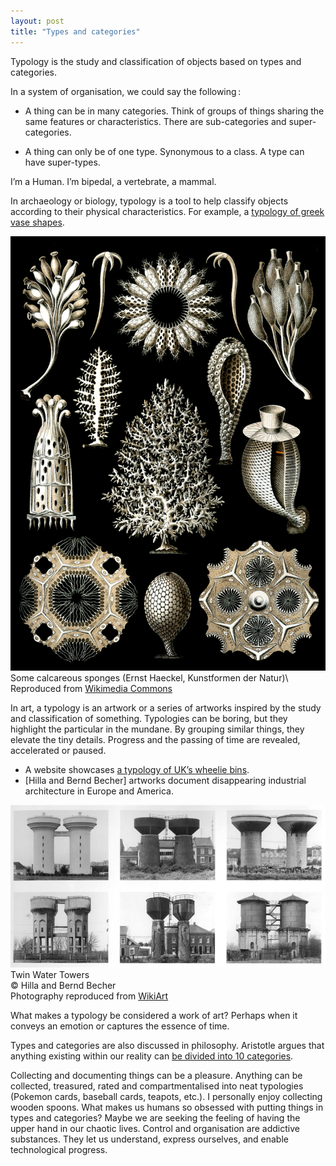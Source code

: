 ```yaml
---
layout: post
title: "Types and categories"
---
```


Typology is the study and classification of objects based on types and categories.

In a system of organisation, we could say the following :

- A thing can be in many categories. Think of groups of things sharing the same features or characteristics. There are sub-categories and super-categories.

- A thing can only be of one type. Synonymous to a class. A type can have super-types.

I’m a Human. I’m bipedal, a vertebrate, a mammal.

In archaeology or biology, typology is a tool to help classify objects according to their physical characteristics. For example, a [typology of greek vase shapes](https://en.wikipedia.org/wiki/Typology_of_Greek_vase_shapes).

![](/images/Haeckel_Calcispongiae.jpg)
Some calcareous sponges (Ernst Haeckel, Kunstformen der Natur)\ 
Reproduced from [Wikimedia Commons](https://commons.wikimedia.org/wiki/File:Haeckel_Calcispongiae.jpg)

In art, a typology is an artwork or a series of artworks inspired by the study and classification of something. Typologies can be boring, but they highlight the particular in the mundane. By grouping similar things, they elevate the tiny details. Progress and the passing of time are revealed, accelerated or paused.

 * A website showcases [a typology of UK’s wheelie bins](https://govbins.uk/).
 * [Hilla and Bernd Becher] artworks document disappearing industrial architecture in Europe and America.

![](/images/Hilla-and-Bernd-Becher-twin-water-towers.jpeg)
Twin Water Towers\
© Hilla and Bernd Becher\
Photography reproduced from [WikiArt](https://www.wikiart.org/en/bernd-und-hilla-becher/twin-water-towers/)

What makes a typology be considered a work of art? Perhaps when it conveys an emotion or captures the essence of time.

Types and categories are also discussed in philosophy. Aristotle argues that anything existing within our reality can [be divided into 10 categories](https://en.wikipedia.org/wiki/Categories_(Aristotle)).

Collecting and documenting things can be a pleasure. Anything can be collected, treasured, rated and compartmentalised into neat typologies (Pokemon cards, baseball cards, teapots, etc.). I personally enjoy collecting wooden spoons. What makes us humans so obsessed with putting things in types and categories? Maybe we are seeking the feeling of having the upper hand in our chaotic lives. Control and organisation are addictive substances. They let us understand, express ourselves, and enable technological progress.
